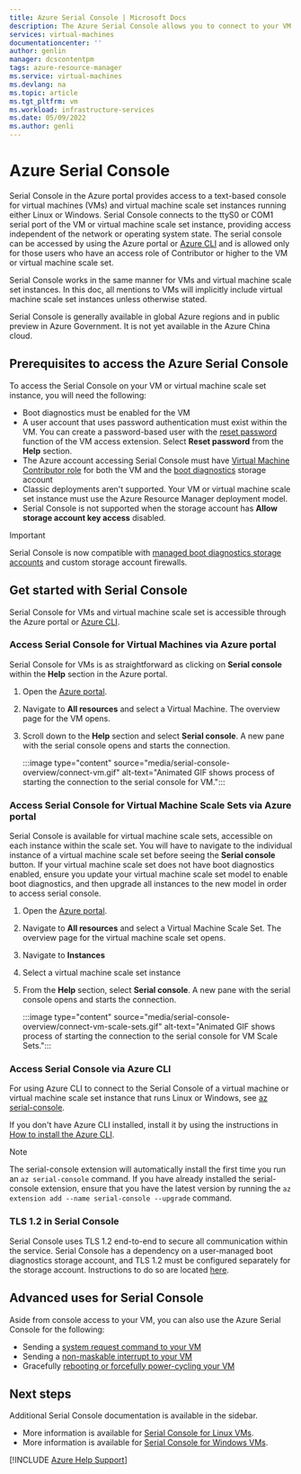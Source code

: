 ```yaml
---
title: Azure Serial Console | Microsoft Docs
description: The Azure Serial Console allows you to connect to your VM when SSH or RDP are not available.
services: virtual-machines
documentationcenter: ''
author: genlin
manager: dcscontentpm
tags: azure-resource-manager
ms.service: virtual-machines
ms.devlang: na
ms.topic: article
ms.tgt_pltfrm: vm
ms.workload: infrastructure-services
ms.date: 05/09/2022
ms.author: genli
---
```


# Azure Serial Console

Serial Console in the Azure portal provides access to a text-based console for virtual machines (VMs) and virtual machine scale set instances running either Linux or Windows. Serial Console connects to the ttyS0 or COM1 serial port of the VM or virtual machine scale set instance, providing access independent of the network or operating system state. The serial console can be accessed by using the Azure portal or [Azure CLI](/cli/azure/serial-console) and is allowed only for those users who have an access role of Contributor or higher to the VM or virtual machine scale set.

Serial Console works in the same manner for VMs and virtual machine scale set instances. In this doc, all mentions to VMs will implicitly include virtual machine scale set instances unless otherwise stated.

Serial Console is generally available in global Azure regions and in public preview in Azure Government. It is not yet available in the Azure China cloud.

## Prerequisites to access the Azure Serial Console

To access the Serial Console on your VM or virtual machine scale set instance, you will need the following:

- Boot diagnostics must be enabled for the VM
- A user account that uses password authentication must exist within the VM. You can create a password-based user with the [reset password](/azure/virtual-machines/extensions/vmaccess#reset-password) function of the VM access extension. Select **Reset password** from the **Help** section.
- The Azure account accessing Serial Console must have [Virtual Machine Contributor role](/azure/role-based-access-control/built-in-roles#virtual-machine-contributor) for both the VM and the [boot diagnostics](boot-diagnostics.md) storage account
- Classic deployments aren't supported. Your VM or virtual machine scale set instance must use the Azure Resource Manager deployment model.
- Serial Console is not supported when the storage account has **Allow storage account key access** disabled.

> [!IMPORTANT]
> Serial Console is now compatible with [managed boot diagnostics storage accounts](boot-diagnostics.md) and custom storage account firewalls.

## Get started with Serial Console

Serial Console for VMs and virtual machine scale set is accessible through the Azure portal or [Azure CLI](/cli/azure/serial-console).

### Access Serial Console for Virtual Machines via Azure portal

Serial Console for VMs is as straightforward as clicking on **Serial console** within the **Help** section in the Azure portal.

  1. Open the [Azure portal](https://portal.azure.com).

  1. Navigate to **All resources** and select a Virtual Machine. The overview page for the VM opens.

  1. Scroll down to the **Help** section and select **Serial console**. A new pane with the serial console opens and starts the connection.

     :::image type="content" source="media/serial-console-overview/connect-vm.gif" alt-text="Animated GIF shows process of starting the connection to the serial console for VM.":::

### Access Serial Console for Virtual Machine Scale Sets via Azure portal

Serial Console is available for virtual machine scale sets, accessible on each instance within the scale set. You will have to navigate to the individual instance of a virtual machine scale set before seeing the **Serial console** button. If your virtual machine scale set does not have boot diagnostics enabled, ensure you update your virtual machine scale set model to enable boot diagnostics, and then upgrade all instances to the new model in order to access serial console.

  1. Open the [Azure portal](https://portal.azure.com).

  1. Navigate to **All resources** and select a Virtual Machine Scale Set. The overview page for the virtual machine scale set opens.

  1. Navigate to **Instances**

  1. Select a virtual machine scale set instance

  1. From the **Help** section, select **Serial console**. A new pane with the serial console opens and starts the connection.

     :::image type="content" source="media/serial-console-overview/connect-vm-scale-sets.gif" alt-text="Animated GIF shows process of starting the connection to the serial console for VM Scale Sets.":::

### Access Serial Console via Azure CLI

For using Azure CLI to connect to the Serial Console of a virtual machine or virtual machine scale set instance that runs Linux or Windows, see [az serial-console](/cli/azure/serial-console#az-serial-console-connect).

If you don't have Azure CLI installed, install it by using the instructions in [How to install the Azure CLI](/cli/azure/install-azure-cli).

> [!NOTE]
> The serial-console extension will automatically install the first time you run an `az serial-console` command. If you have already installed the serial-console extension, ensure that you have the latest version by running the `az extension add --name serial-console --upgrade` command.

### TLS 1.2 in Serial Console

Serial Console uses TLS 1.2 end-to-end to secure all communication within the service. Serial Console has a dependency on a user-managed boot diagnostics storage account, and TLS 1.2 must be configured separately for the storage account. Instructions to do so are located [here](/azure/storage/common/transport-layer-security-configure-minimum-version).

## Advanced uses for Serial Console

Aside from console access to your VM, you can also use the Azure Serial Console for the following:

- Sending a [system request command to your VM](./serial-console-nmi-sysrq.md)
- Sending a [non-maskable interrupt to your VM](./serial-console-nmi-sysrq.md)
- Gracefully [rebooting or forcefully power-cycling your VM](./serial-console-power-options.md)

## Next steps

Additional Serial Console documentation is available in the sidebar.

- More information is available for [Serial Console for Linux VMs](./serial-console-linux.md).
- More information is available for [Serial Console for Windows VMs](./serial-console-windows.md).

[!INCLUDE [Azure Help Support](../../includes/azure-help-support.md)]
